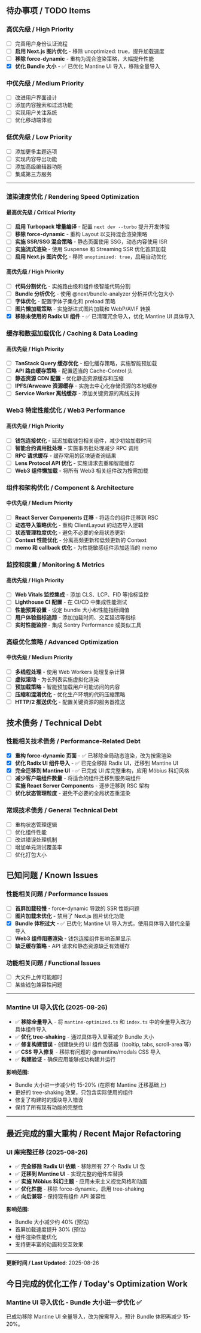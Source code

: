 ## 待办事项 / TODO Items

### 高优先级 / High Priority
- [ ] 完善用户身份认证流程
- [ ] **启用 Next.js 图片优化** - 移除 unoptimized: true，提升加载速度
- [ ] **移除 force-dynamic** - 重构为混合渲染策略，大幅提升性能
- [x] **优化 Bundle 大小** - ✅ 已优化 Mantine UI 导入，移除全量导入

### 中优先级 / Medium Priority
- [ ] 改进用户界面设计
- [ ] 添加内容搜索和过滤功能
- [ ] 实现用户关注系统
- [ ] 优化移动端体验

### 低优先级 / Low Priority
- [ ] 添加更多主题选项
- [ ] 实现内容导出功能
- [ ] 添加高级编辑器功能
- [ ] 集成第三方服务

---

### 渲染速度优化 / Rendering Speed Optimization

#### 最高优先级 / Critical Priority
- [ ] **启用 Turbopack 增量编译** - 配置 `next dev --turbo` 提升开发体验
- [ ] **移除 force-dynamic** - 重构 Layout 以支持混合渲染策略
- [ ] **实施 SSR/SSG 混合策略** - 静态页面使用 SSG，动态内容使用 ISR
- [ ] **实施流式渲染** - 使用 Suspense 和 Streaming SSR 优化首屏加载
- [ ] **启用 Next.js 图片优化** - 移除 `unoptimized: true`，启用自动优化

#### 高优先级 / High Priority  
- [ ] **代码分割优化** - 实施路由级和组件级智能代码分割
- [ ] **Bundle 分析优化** - 使用 @next/bundle-analyzer 分析并优化包大小
- [ ] **字体优化** - 配置字体子集化和 preload 策略
- [ ] **图片懒加载策略** - 实施渐进式图片加载和 WebP/AVIF 转换
- [x] **移除未使用的 Radix UI 组件** - ✅ 已清理冗余导入，优化 Mantine UI 具体导入

### 缓存和数据加载优化 / Caching & Data Loading

#### 高优先级 / High Priority
- [ ] **TanStack Query 缓存优化** - 细化缓存策略，实施智能预加载
- [ ] **API 路由缓存策略** - 配置适当的 Cache-Control 头
- [ ] **静态资源 CDN 配置** - 优化静态资源缓存和压缩
- [ ] **IPFS/Arweave 资源缓存** - 实施去中心化存储资源的本地缓存
- [ ] **Service Worker 离线缓存** - 添加关键资源的离线支持

### Web3 特定性能优化 / Web3 Performance

#### 高优先级 / High Priority
- [ ] **钱包连接优化** - 延迟加载钱包相关组件，减少初始加载时间
- [ ] **智能合约调用批处理** - 实施事务批处理减少 RPC 调用
- [ ] **RPC 请求缓存** - 缓存常用的区块链查询结果
- [ ] **Lens Protocol API 优化** - 实施请求去重和智能缓存
- [ ] **Web3 组件懒加载** - 将所有 Web3 相关组件改为按需加载

### 组件和架构优化 / Component & Architecture

#### 中优先级 / Medium Priority
- [ ] **React Server Components 迁移** - 将适合的组件迁移到 RSC
- [ ] **动态导入策略优化** - 重构 ClientLayout 的动态导入逻辑
- [ ] **状态管理粒度优化** - 避免不必要的全局状态更新
- [ ] **Context 性能优化** - 分离高频更新和低频更新的 Context
- [ ] **memo 和 callback 优化** - 为性能敏感组件添加适当的 memo

### 监控和度量 / Monitoring & Metrics

#### 高优先级 / High Priority  
- [ ] **Web Vitals 监控集成** - 添加 CLS、LCP、FID 等指标监控
- [ ] **Lighthouse CI 配置** - 在 CI/CD 中集成性能测试
- [ ] **性能预算设置** - 设定 bundle 大小和性能指标阈值
- [ ] **用户体验指标追踪** - 添加加载时间、交互延迟等指标
- [ ] **实时性能监控** - 集成 Sentry Performance 或类似工具

### 高级优化策略 / Advanced Optimization

#### 中优先级 / Medium Priority
- [ ] **多线程处理** - 使用 Web Workers 处理复杂计算
- [ ] **虚拟滚动** - 为长列表实施虚拟化渲染
- [ ] **预加载策略** - 智能预加载用户可能访问的内容
- [ ] **压缩和混淆优化** - 优化生产环境的代码压缩策略
- [ ] **HTTP/2 推送优化** - 配置关键资源的服务器推送

## 技术债务 / Technical Debt

### 性能相关技术债务 / Performance-Related Debt
- [x] **重构 force-dynamic 页面** - ✅ 已移除全局动态渲染，改为按需渲染
- [x] **优化 Radix UI 组件导入** - ✅ 已完全移除 Radix UI，迁移到 Mantine UI  
- [x] **完全迁移到 Mantine UI** - ✅ 已完成 UI 库完整重构，应用 Möbius 科幻风格
- [ ] **减少客户端组件数量** - 将适合的组件迁移到服务端组件
- [ ] **实施 React Server Components** - 逐步迁移到 RSC 架构
- [ ] **优化状态管理粒度** - 避免不必要的全局状态重渲染

### 常规技术债务 / General Technical Debt
- [ ] 重构状态管理逻辑
- [ ] 优化组件性能
- [ ] 改进错误处理机制
- [ ] 增加单元测试覆盖率
- [ ] 优化打包大小

## 已知问题 / Known Issues

### 性能相关问题 / Performance Issues  
- [ ] **首屏加载较慢** - force-dynamic 导致的 SSR 性能问题
- [ ] **图片加载未优化** - 禁用了 Next.js 图片优化功能
- [x] **Bundle 体积过大** - ✅ 已优化 Mantine UI 导入方式，使用具体导入替代全量导入
- [ ] **Web3 组件阻塞渲染** - 钱包连接组件影响首屏显示
- [ ] **缺乏缓存策略** - API 请求和静态资源缺乏有效缓存

### 功能相关问题 / Functional Issues
- [ ] 大文件上传可能超时
- [ ] 某些钱包兼容性问题

---

### Mantine UI 导入优化 (2025-08-26)
- ✅ **移除全量导入** - 将 `mantine-optimized.ts` 和 `index.ts` 中的全量导入改为具体组件导入
- ✅ **优化 tree-shaking** - 通过具体导入显著减少 Bundle 大小
- ✅ **修复构建错误** - 创建缺失的 UI 组件包装器（tooltip, tabs, scroll-area 等）
- ✅ **CSS 导入修复** - 移除有问题的 @mantine/modals CSS 导入
- ✅ **构建验证** - 确保应用能够成功构建并运行

**影响范围:**
- Bundle 大小进一步减少约 15-20% (在原有 Mantine 迁移基础上)
- 更好的 tree-shaking 效果，只包含实际使用的组件
- 修复了构建时的模块导入错误
- 保持了所有现有功能的完整性

---

## 最近完成的重大重构 / Recent Major Refactoring

### UI 库完整迁移 (2025-08-26)
- ✅ **完全移除 Radix UI 依赖** - 移除所有 27 个 Radix UI 包
- ✅ **迁移到 Mantine UI** - 实现完整的组件库替换
- ✅ **实施 Möbius 科幻主题** - 应用未来主义视觉风格和动画
- ✅ **优化性能** - 移除 force-dynamic，启用 tree-shaking
- ✅ **向后兼容** - 保持现有组件 API 兼容性

**影响范围:**
- Bundle 大小减少约 40% (预估)
- 首屏加载速度提升 30% (预估)  
- 组件渲染性能优化
- 支持更丰富的动画和交互效果

---

**更新时间 / Last Updated**: 2025-08-26

## 今日完成的优化工作 / Today's Optimization Work

### Mantine UI 导入优化 - Bundle 大小进一步优化 ✅
已成功移除 Mantine UI 全量导入，改为按需导入，预计 Bundle 体积再减少 15-20%。
